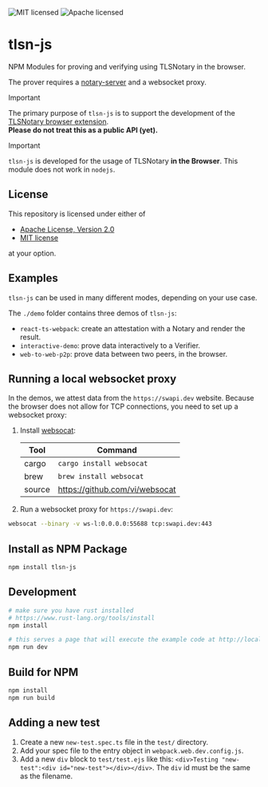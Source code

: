 ![MIT licensed][mit-badge]
![Apache licensed][apache-badge]

[mit-badge]: https://img.shields.io/badge/license-MIT-blue.svg
[apache-badge]: https://img.shields.io/github/license/saltstack/salt

# tlsn-js

NPM Modules for proving and verifying using TLSNotary in the browser.

The prover requires a [notary-server](https://github.com/tlsnotary/notary-server) and a websocket proxy.

> [!IMPORTANT]
> The primary purpose of `tlsn-js` is to support the development of the [TLSNotary browser extension](https://github.com/tlsnotary/tlsn-extension/).  
> **Please do not treat this as a public API (yet).**

> [!IMPORTANT]
> `tlsn-js` is developed for the usage of TLSNotary **in the Browser**. This module does not work in `nodejs`.

## License
This repository is licensed under either of

- [Apache License, Version 2.0](http://www.apache.org/licenses/LICENSE-2.0)
- [MIT license](http://opensource.org/licenses/MIT)

at your option.

## Examples

`tlsn-js` can be used in many different modes, depending on your use case.

The `./demo` folder contains three demos of `tlsn-js`:

* `react-ts-webpack`: create an attestation with a Notary and render the result.
* `interactive-demo`: prove data interactively to a Verifier.
* `web-to-web-p2p`: prove data between two peers, in the browser.

## Running a local websocket proxy

In the demos, we attest data from the `https://swapi.dev` website. Because the browser does not allow for TCP connections, you need to set up a websocket proxy:

1. Install [websocat](https://github.com/vi/websocat):

    | Tool   | Command                        |
    | ------ | ------------------------------ |
    | cargo  | `cargo install websocat`       |
    | brew   | `brew install websocat`        |
    | source | https://github.com/vi/websocat |

2. Run a websocket proxy for `https://swapi.dev`:
```sh
websocat --binary -v ws-l:0.0.0.0:55688 tcp:swapi.dev:443
```

## Install as NPM Package

```sh
npm install tlsn-js
```

## Development

```sh
# make sure you have rust installed
# https://www.rust-lang.org/tools/install
npm install

# this serves a page that will execute the example code at http://localhost:3001
npm run dev
```

## Build for NPM

```sh
npm install
npm run build
```

## Adding a new test
1. Create a new `new-test.spec.ts` file in the `test/` directory.
2. Add your spec file to the entry object in `webpack.web.dev.config.js`.
3. Add a new `div` block to `test/test.ejs` like this: `<div>Testing "new-test":<div id="new-test"></div></div>`. The `div` id must be the same as the filename.


